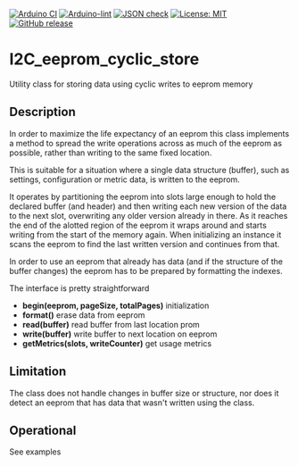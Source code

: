 
[![Arduino CI](https://github.com/RobTillaart/I2C_EEPROM/workflows/Arduino%20CI/badge.svg)](https://github.com/marketplace/actions/arduino_ci)
[![Arduino-lint](https://github.com/RobTillaart/I2C_EEPROM/actions/workflows/arduino-lint.yml/badge.svg)](https://github.com/RobTillaart/I2C_EEPROM/actions/workflows/arduino-lint.yml)
[![JSON check](https://github.com/RobTillaart/I2C_EEPROM/actions/workflows/jsoncheck.yml/badge.svg)](https://github.com/RobTillaart/I2C_EEPROM/actions/workflows/jsoncheck.yml)
[![License: MIT](https://img.shields.io/badge/license-MIT-green.svg)](https://github.com/RobTillaart/I2C_EEPROM/blob/master/LICENSE)
[![GitHub release](https://img.shields.io/github/release/RobTillaart/I2C_EEPROM.svg?maxAge=3600)](https://github.com/RobTillaart/I2C_EEPROM/releases)


# I2C_eeprom_cyclic_store

Utility class for storing data using cyclic writes to eeprom memory


## Description

In order to maximize the life expectancy of an eeprom this class implements a method to spread the write operations across as much of the eeprom as possible, rather than writing to the same fixed location.

This is suitable for a situation where a single data structure (buffer), such as settings, configuration or metric data, is written to the eeprom.

It operates by partitioning the eeprom into slots large enough to hold the declared buffer (and header) and then writing each new version of the data to the next slot, overwriting any older version already in there. As it reaches the end of the alotted region of the eeprom it wraps around and starts writing from the start of the memory again. When initializing an instance it scans the eeprom to find the last written version and continues from that.

In order to use an eeprom that already has data (and if the structure of the buffer changes) the eeprom has to be prepared by formatting the indexes.

The interface is pretty straightforward

- **begin(eeprom, pageSize, totalPages)** initialization
- **format()** erase data from eeprom
- **read(buffer)** read buffer from last location prom
- **write(buffer)** write buffer to next location on eeprom
- **getMetrics(slots, writeCounter)** get usage metrics


## Limitation

The class does not handle changes in buffer size or structure, nor does it detect an eeprom that has data that wasn't written using the class.


## Operational

See examples

